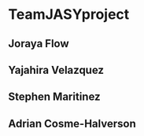 # TeamJASYproject 
## Joraya Flow  
## Yajahira Velazquez  
## Stephen Maritinez  
## Adrian Cosme-Halverson  
